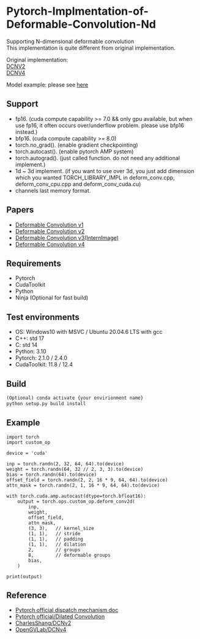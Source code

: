 # Pytorch-Implmentation-of-Deformable-Convolution-Nd   
Supporting N-dimensional deformable convolution    
This implementation is quite different from original implementation.   
   
Original implementation:    
[DCNV2](https://github.com/msracver/Deformable-ConvNets)  
[DCNV4](https://github.com/OpenGVLab/DCNv4)  

Model example: please see [here](https://github.com/seungjun-Park/Deformable-Edge-Detector)  

## Support  

- fp16. (cuda compute capability >= 7.0 && only gpu available, but when use fp16, it often occurs over/underflow problem. please use bfp16 instead.)  
- bfp16. (cuda compute capability >= 8.0)  
- torch.no_grad(). (enable gradient checkpointing)  
- torch.autocast(). (enable pytorch AMP system)  
- torch.autograd(). (just called function. do not need any additional implement.) 
- 1d ~ 3d implement. (if you want to use over 3d, you just add dimension which you wanted TORCH_LIBRARY_IMPL in deform_conv.cpp, deform_conv_cpu.cpp and deform_conv_cuda.cu)
- channels last memory format.  
  
## Papers   
- [Deformable Convolution v1](https://arxiv.org/abs/1703.06211)   
- [Deformable Convolution v2](https://arxiv.org/abs/1811.11168)   
- [Deformable Convolution v3(InternImage)](https://arxiv.org/abs/2211.05778)   
- [Deformable Convolution v4](https://arxiv.org/abs/2401.06197)   

## Requirements   
- Pytorch
- CudaToolkit
- Python
- Ninja (Optional for fast build)
   
## Test environments   
- OS: Windows10 with MSVC / Ubuntu 20.04.6 LTS with gcc  
- C++: std 17  
- C: std 14  
- Python: 3.10  
- Pytorch: 2.1.0  / 2.4.0
- CudaToolkit: 11.8  / 12.4
  
## Build
```python
(Optional) conda activate {your envirionment name}
python setup.py build install
```

## Example  
```
import torch
import custom_op

device = 'cuda'

inp = torch.randn(2, 32, 64, 64).to(device)
weight = torch.randn(64, 32 // 2, 3, 3).to(device)
bias = torch.randn(64).to(device)
offset_field = torch.randn(2, 2, 16 * 9, 64, 64).to(device)
attn_mask = torch.randn(2, 1, 16 * 9, 64, 64).to(device)

with torch.cuda.amp.autocast(dtype=torch.bfloat16):
    output = torch.ops.custom_op.deform_conv2d(
        inp,
        weight,
        offset_field,
        attn_mask,
        (3, 3),   // kernel_size
        (1, 1),   // stride
        (1, 1),   // padding
        (1, 1),   // dilation
        2,        // groups
        8,        // deformable groups
        bias,
    )

print(output)
```
  
## Reference   
- [Pytorch official dispatch mechanism doc](https://pytorch.org/tutorials/advanced/dispatcher.html)  
- [Pytorch official/Dilated Convolution](https://github.com/pytorch/pytorch/blob/main/aten/src/ATen/native/NaiveDilatedConvolution.cpp)  
- [CharlesShang/DCNv2](https://github.com/CharlesShang/DCNv2)   
- [OpenGVLab/DCNv4](https://github.com/OpenGVLab/DCNv4)   
